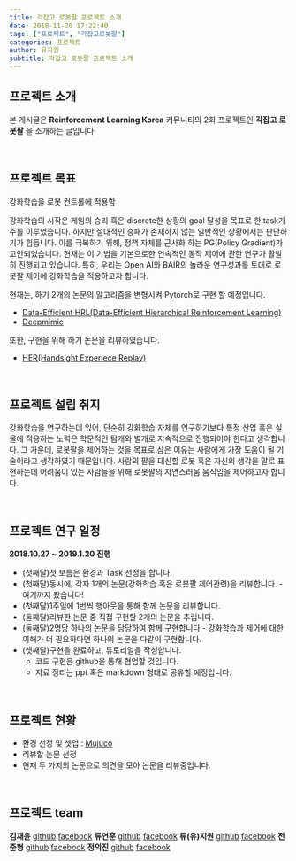 ```yaml
---
title: 각잡고 로봇팔 프로젝트 소개
date: 2018-11-20 17:22:40
tags: ["프로젝트", "각잡고로봇팔"]
categories: 프로젝트
author: 유지원
subtitle: 각잡고 로봇팔 프로젝트 소개
---
```



## 프로젝트 소개
본 게시글은 **Reinforcement Learning Korea** 커뮤니티의 2회 프로젝트인 **각잡고 로봇팔** 을 소개하는 글입니다

<br>

## 프로젝트 목표

강화학습을 로봇 컨트롤에 적용함

강화학습의 시작은 게임의 승리 혹은 discrete한 상황의 goal 달성을 목표로 한 task가 주를 이루었습니다. 하지만 절대적인 승패가 존재하지 않는 일반적인 상황에서는 판단하기가 힘듭니다. 이를 극복하기 위해, 정책 자체를 근사화 하는 PG(Policy Gradient)가 고안되었습니다. 현재는 이 기법을 기본으로한 연속적인 동작 제어에 관한 연구가 활발히 진행되고 있습니다. 특히, 우리는 Open AI와 BAIR의 놀라운 연구성과를 토대로 로봇팔 제어에 강화학습을 적용하고자 합니다.

현재는, 하기 2개의 논문의 알고리즘을 변형시켜 Pytorch로 구현 할 예정입니다.

- [Data-Efficient HRL(Data-Efficient Hierarchical Reinforcement Learning)](https://arxiv.org/abs/1805.08296)
- [Deepmimic](https://arxiv.org/abs/1804.02717)

또한, 구현을 위해 하기 논문을 리뷰하였습니다.
 
 - [HER(Handsight Experiece Replay)](https://arxiv.org/abs/1707.01495)

<br>

## 프로젝트 설립 취지

강화학습을 연구하는데 있어, 단순히 강화학습 자체를 연구하기보다 특정 산업 혹은 실물에 적용하는 노력은 학문적인 탐개와 별개로 지속적으로 진행되어야 한다고 생각합니다. 그 가운데, 로봇팔을 제어하는 것을 목표로 삼은 이유는 사람에게 가장 도움이 될 기술이라고 생각하였기 때문입니다. 사람의 팔을 대신할 로봇 혹은 자신의 생각을 말로 표현하는데 어려움이 있는 사람들을 위해 로봇팔의 자연스러움 움직임을 제어하고자 합니다.

<br>

## 프로젝트 연구 일정
**2018.10.27 ~ 2019.1.20 진행**

- (첫째달)첫 보름은 환경과 Task 선정을 합니다.
- (첫째달)동시에, 각자 1개의 논문(강화학습 혹은 로봇팔 제어관련)을 리뷰합니다. -여기까지 왔습니다!
- (첫째달)1주일에 1번씩 행아웃을 통해 함께 논문을 리뷰합니다.
- (둘째달)리뷰한 논문 중 직접 구현할 2개의 논문을 추립니다. 
- (둘째달)2명당 하나의 논문을 담당하여 함께 구현합니다 - 강화학습과 제어에 대한 이해가 더 필요하다면 하나의 논문을 다같이 구현합니다.
- (셋째달)구현을 완료하고, 튜토리얼을 작성합니다.
  - 코드 구현은 github을 통해 협업할 것입니다. 
  - 자료 정리는 ppt 혹은 markdown 형태로 공유할 예정입니다.

<br>

## 프로젝트 현황

- 환경 선정 및 셋업 : [Mujuco](http://www.mujoco.org/)
- 리뷰할 논문 선정
- 현재 두 가지의 논문으로 의견을 모아 논문을 리뷰중입니다.

<br>

## 프로젝트 team

**김재윤** [github](https://github.com/jangikim2) [facebook](https://www.facebook.com/jangikim)
**류연훈** [github](https://github.com/yhryu0409) [facebook](https://www.facebook.com/yeonhun.ryu)
**류(유)지원** [github](https://github.com/AshleyRyu) [facebook](https://www.facebook.com/profile.php?id=100001622442143)
**전준형** [github](https://github.com/junhyeongjeon) [facebook](https://www.facebook.com/Jsobu)
**정의진** [github](https://github.com/jinPrelude) [facebook](https://www.facebook.com/profile.php?id=100011176712221&fref=gs&dti=1890180054554559&hc_location=group_dialog)
